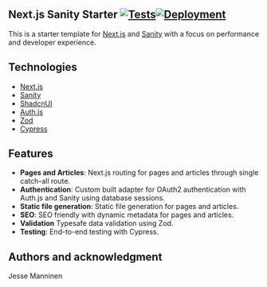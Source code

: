 ## Next.js Sanity Starter [![Tests](https://github.com/jekku123/next-sanity-starter/actions/workflows/build-test-deploy.yml/badge.svg)](https://github.com/jekku123/next-sanity-starter/actions/workflows/build-test-deploy.yml)[![Deployment](https://github.com/jekku123/next-sanity-starter/actions/workflows/preview.yml/badge.svg)](https://github.com/jekku123/next-sanity-starter/actions/workflows/preview.yml)

This is a starter template for [Next.js](https://nextjs.org) and [Sanity](https://www.sanity.io) with a focus on performance and developer experience.

## Technologies

- [Next.js](https://nextjs.org)
- [Sanity](https://www.sanity.io)
- [ShadcnUI](https://ui.shadcn.com/)
- [Auth.js](https://authjs.dev/)
- [Zod](https://zod.dev/)
- [Cypress](https://www.cypress.io/)

## Features

- **Pages and Articles**: Next.js routing for pages and articles through single catch-all route.
- **Authentication**: Custom built adapter for OAuth2 authentication with Auth.js and Sanity using database sessions.
- **Static file generation**: Static file generation for pages and articles.
- **SEO**: SEO friendly with dynamic metadata for pages and articles.
- **Validation** Typesafe data validation using Zod.
- **Testing**: End-to-end testing with Cypress.

## Authors and acknowledgment

Jesse Manninen
